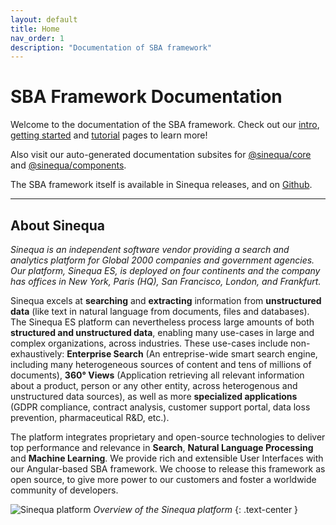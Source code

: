 ```yaml
---
layout: default
title: Home
nav_order: 1
description: "Documentation of SBA framework"
---
```


# SBA Framework Documentation

Welcome to the documentation of the SBA framework. Check out our [intro](intro), [getting started](gettingstarted/gettingstarted.html) and [tutorial](tutorial/tutorial.html) pages to learn more!

Also visit our auto-generated documentation subsites for [@sinequa/core](core) and [@sinequa/components](components).

The SBA framework itself is available in Sinequa releases, and on [Github](https://github.com/sinequa/sba-angular).

---

## About Sinequa

*Sinequa is an independent software vendor providing a search and analytics platform for Global 2000 companies and government agencies. Our platform, Sinequa ES, is deployed on four continents and the company has offices in New York, Paris (HQ), San Francisco, London, and Frankfurt.*

Sinequa excels at **searching** and **extracting** information from **unstructured data** (like text in natural language from documents, files and databases). The Sinequa ES platform can nevertheless process large amounts of both **structured and unstructured data**, enabling many use-cases in large and complex organizations, across industries. These use-cases include non-exhaustively: **Enterprise Search** (An entreprise-wide smart search engine, including many heterogeneous sources of content and tens of millions of documents), **360° Views** (Application retrieving all relevant information about a product, person or any other entity, across heterogenous and unstructured data sources), as well as more **specialized applications** (GDPR compliance, contract analysis, customer support portal, data loss prevention, pharmaceutical R&D, etc.).

The platform integrates proprietary and open-source technologies to deliver top performance and relevance in **Search**, **Natural Language Processing** and **Machine Learning**. We provide rich and extensible User Interfaces with our Angular-based SBA framework. We choose to release this framework as open source, to give more power to our customers and foster a worldwide community of developers.

![Sinequa platform](/assets/index/sinequa-platform.png)
*Overview of the Sinequa platform*
{: .text-center }
